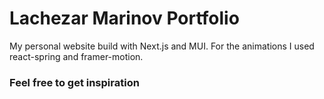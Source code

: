 # Lachezar Marinov Portfolio

My personal website build with Next.js and MUI.
For the animations I used react-spring and framer-motion.

### Feel free to get inspiration
